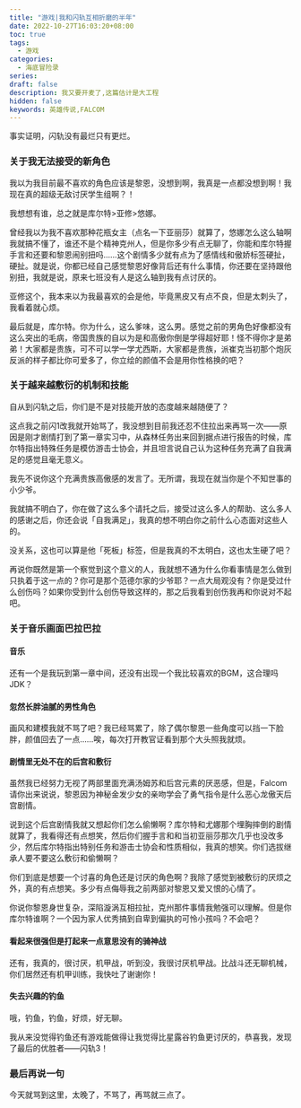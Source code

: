```yaml
---
title: "游戏|我和闪轨互相折磨的半年" 
date: 2022-10-27T16:03:20+08:00 
toc: true 
tags:
  - 游戏
categories:
  - 海底冒险录
series: 
draft: false 
description: 我又要开麦了,这篇估计是大工程
hidden: false
keywords: 英雄传说,FALCOM
---
```


事实证明，闪轨没有最烂只有更烂。


### 关于我无法接受的新角色
我以为我目前最不喜欢的角色应该是黎恩，没想到啊，我真是一点都没想到啊！我现在真的超级无敌讨厌学生组啊？！

我想想有谁，总之就是库尔特>亚修>悠娜。

曾经我以为我不喜欢那种花瓶女主（点名一下亚丽莎）就算了，悠娜怎么这么轴啊我就搞不懂了，谁还不是个精神克州人，但是你多少有点无聊了，你能和库尔特握手言和还要和黎恩闹别扭吗……这个剧情多少就有点为了感情线和傲娇标签硬扯，硬扯。就是说，你都已经自己感觉黎恩好像背后还有什么事情，你还要在坚持跟他别扭，我就是说，原来七班没有人是这么轴到我有点讨厌的。

亚修这个，我本来以为我最喜欢的会是他，毕竟黑皮又有点不良，但是太刺头了，我看着就心烦。

最后就是，库尔特。你为什么，这么爹味，这么男。感觉之前的男角色好像都没有这么突出的毛病，帝国贵族的自以为是和高傲你倒是学得超好耶！怪不得你才是弟弟！大家都是贵族，可不可以学一学尤西斯，大家都是贵族，派崔克当初那个炮灰反派的样子都比你可爱多了，你立绘的颜值不会是用你性格换的吧？

### 关于越来越敷衍的机制和技能
自从到闪轨之后，你们是不是对技能开放的态度越来越随便了？

这点我之前闪1改我就开始骂了，我没想到目前我还忍不住拉出来再骂一次——原因是刚才剧情打到了第一章实习中，从森林任务出来回到据点进行报告的时候，库尔特指出特殊任务是模仿游击士协会，并且坦言说自己认为这种任务充满了自我满足的感觉且毫无意义。

我先不说你这个充满贵族高傲感的发言了。无所谓，我现在就当你是个不知世事的小少爷。

我就搞不明白了，你在做了这么多个请托之后，接受过这么多人的帮助、这么多人的感谢之后，你还会说「自我满足」，我真的想不明白你之前什么心态面对这些人的。

没关系，这也可以算是他「死板」标签，但是我真的不太明白，这也太生硬了吧？

再说你既然是第一个察觉到这个意义的人，我就想不通为什么你看事情是怎么做到只执着于这一点的？你可是那个范德尔家的少爷耶？一点大局观没有？你是受过什么创伤吗？如果你受到什么创伤导致这样的，那之后我看到创伤我再和你说对不起吧。

### 关于音乐画面巴拉巴拉

#### 音乐
还有一个是我玩到第一章中间，还没有出现一个我比较喜欢的BGM，这合理吗JDK？
#### 忽然长胖油腻的男性角色
画风和建模我就不骂了吧？我已经骂累了，除了偶尔黎恩一些角度可以挡一下脸胖，颜值回去了一点……唉，每次打开教官证看到那个大头照我就烦。
#### 剧情里无处不在的后宫和敷衍
虽然我已经努力无视了两部里面充满汤姆苏和后宫元素的厌恶感，但是，Falcom请你出来说说，黎恩因为神秘金发少女的亲吻学会了勇气指令是什么恶心龙傲天后宫剧情。

说到这个后宫剧情我就又想起你们怎么偷懒啊？库尔特和尤娜那个埋胸摔倒的剧情就算了，我看得还有点想笑，然后你们握手言和和当初亚丽莎那次几乎也没改多少，然后库尔特指出特别任务和游击士协会和性质相似，我真的想笑。你们选拔继承人要不要这么敷衍和偷懒啊？

你们到底是想要一个讨喜的角色还是讨厌的角色啊？我除了感觉到被敷衍的厌烦之外，真的有点想笑。多少有点侮辱我之前两部对黎恩又爱又恨的心情了。

你说你黎恩身世复杂，深陷漩涡互相拉扯，克州那件事情我勉强可以理解。但是你库尔特谁啊？一个因为家人优秀搞到自卑到偏执的可怜小孩吗？不会吧？
#### 看起来很强但是打起来一点意思没有的骑神战
还有，我真的，很讨厌，机甲战，听到没，我很讨厌机甲战。比战斗还无聊机械，你们居然还有机甲训练，我快吐了谢谢你！
#### 失去兴趣的钓鱼
哦，钓鱼，钓鱼，好烦，好无聊。

我从来没觉得钓鱼还有游戏能做得让我觉得比星露谷钓鱼更讨厌的，恭喜我，发现了最后的优胜者——闪轨3！

### 最后再说一句
今天就骂到这里，太晚了，不骂了，再骂就三点了。